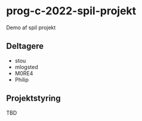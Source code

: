 # prog-c-2022-spil-projekt
Demo af spil projekt

## Deltagere
- stou
- mlogsted
- M0RE4
- Philip

## Projektstyring

TBD